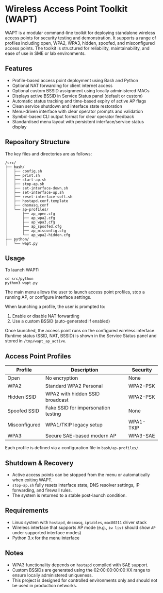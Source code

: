 # Wireless Access Point Toolkit (WAPT)

WAPT is a modular command-line toolkit for deploying standalone wireless access points for security testing and demonstration. It supports a range of profiles including open, WPA2, WPA3, hidden, spoofed, and misconfigured access points. The toolkit is structured for reliability, maintainability, and ease of use in SME or lab environments.

## Features

- Profile-based access point deployment using Bash and Python
- Optional NAT forwarding for client internet access
- Optional custom BSSID assignment using locally administered MACs
- Displays active BSSID in Service Status panel (default or custom)
- Automatic status tracking and time-based expiry of active AP flags
- Clean service shutdown and interface state restoration
- Menu-driven interface with clear operator prompts and validation
- Symbol-based CLI output format for clear operator feedback
- Standardised menu layout with persistent interface/service status display

## Repository Structure

The key files and directories are as follows:

```
/src/
├── bash/
│   ├── config.sh
│   ├── print.sh
│   ├── start-ap.sh
│   ├── stop-ap.sh
│   ├── set-interface-down.sh
│   ├── set-interface-up.sh
│   ├── reset-interface-soft.sh
│   ├── hostapd.conf.template
│   ├── dnsmasq.conf
│   └── ap-profiles/
│       ├── ap_open.cfg
│       ├── ap_wpa2.cfg
│       ├── ap_wpa3.cfg
│       ├── ap_spoofed.cfg
│       ├── ap_misconfig.cfg
│       └── ap_wpa2-hidden.cfg
├── python/
│   └── wapt.py
```

## Usage

To launch WAPT:

```
cd src/python
python3 wapt.py
```

The main menu allows the user to launch access point profiles, stop a running AP, or configure interface settings.

When launching a profile, the user is prompted to:

1. Enable or disable NAT forwarding
2. Use a custom BSSID (auto-generated if enabled)

Once launched, the access point runs on the configured wireless interface. Runtime status (SSID, NAT, BSSID) is shown in the Service Status panel and stored in `/tmp/wapt_ap_active`.

## Access Point Profiles

| Profile         | Description                                   | Security   |
|-----------------|-----------------------------------------------|------------|
| Open            | No encryption                                 | None       |
| WPA2            | Standard WPA2 Personal                        | WPA2-PSK   |
| Hidden SSID     | WPA2 with hidden SSID broadcast               | WPA2-PSK   |
| Spoofed SSID    | Fake SSID for impersonation testing           | None       |
| Misconfigured   | WPA1/TKIP legacy setup                        | WPA1-TKIP  |
| WPA3            | Secure SAE-based modern AP                    | WPA3-SAE   |

Each profile is defined via a configuration file in `bash/ap-profiles/`.

## Shutdown & Recovery

- Active access points can be stopped from the menu or automatically when exiting WAPT.
- `stop-ap.sh` fully resets interface state, DNS resolver settings, IP forwarding, and firewall rules.
- The system is returned to a stable post-launch condition.

## Requirements

- Linux system with `hostapd`, `dnsmasq`, `iptables`, `mac80211` driver stack
- Wireless interface that supports AP mode (e.g., `iw list` should show `AP` under supported interface modes)
- Python 3.x for the menu interface

## Notes

- WPA3 functionality depends on `hostapd` compiled with SAE support.
- Custom BSSIDs are generated using the 02:00:00:00:00:XX range to ensure locally administered uniqueness.
- This project is designed for controlled environments only and should not be used in production networks.
